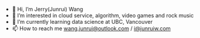 - 👋 Hi, I’m Jerry(Junrui) Wang
- 👀 I’m interested in cloud service, algorithm, video games and rock music
- 🌱 I’m currently learning data science at UBC, Vancouver
- 📫 How to reach me wang.junrui@outlook.com / i@junruiw.com

<!---
Submergence2000/Submergence2000 is a ✨ special ✨ repository because its `README.md` (this file) appears on your GitHub profile.
You can click the Preview link to take a look at your changes.
--->
